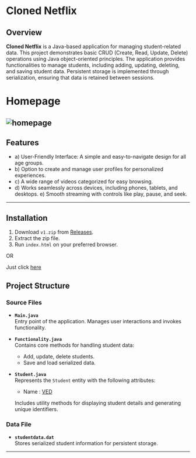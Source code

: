 # Cloned Netflix
## Overview
**Cloned Netflix** is a Java-based application for managing student-related data. This project demonstrates basic CRUD (Create, Read, Update, Delete) operations using Java object-oriented principles. 
The application provides functionalities to manage students, including adding, updating, deleting, and saving student data. Persistent storage is implemented through serialization, ensuring that data is retained between sessions.

# Homepage
![homepage](https://i.postimg.cc/j2HBM3P0/clone.png)
---
## Features
- a) User-Friendly Interface: A simple and easy-to-navigate design for all age groups. 
- b) Option to create and manage user profiles for personalized experiences.
- c) A wide range of videos categorized for easy browsing. 
- d) Works seamlessly across devices, including phones, tablets, and desktops. e) Smooth streaming with controls like play, pause, and seek. 
---

## Installation
1. Download `v1.zip` from [Releases](https://github.com/knightrider-GH/clone-netflix/releases).
2. Extract the zip file.
3. Run `index.html` on your preferred browser.

OR

Just click [here](https://knightrider-gh.github.io/clone-netflix/)

## Project Structure
### **Source Files**
- **`Main.java`**  
  Entry point of the application. Manages user interactions and invokes functionality.
  
- **`Functionality.java`**  
  Contains core methods for handling student data:
  - Add, update, delete students.
  - Save and load serialized data.
  
- **`Student.java`**  
  Represents the `Student` entity with the following attributes:
  - Name : [VED](https://github.com/knightrider-GH)

  Includes utility methods for displaying student details and generating unique identifiers.
### **Data File**
- **`studentdata.dat`**  
  Stores serialized student information for persistent storage.
---
